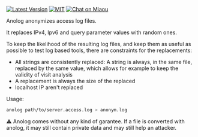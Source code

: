 
[![Latest Version][s1]][l1] [![MIT][s2]][l2] [![Chat on Miaou][s3]][l3]

[s1]: https://img.shields.io/crates/v/anolog.svg
[l1]: https://crates.io/crates/anolog

[s2]: https://img.shields.io/badge/license-MIT-blue.svg
[l2]: LICENSE

[s3]: https://miaou.dystroy.org/static/shields/room.svg
[l3]: https://miaou.dystroy.org/3768?rust


Anolog anonymizes access log files.

It replaces IPv4, Ipv6 and query parameter values with random ones.

To keep the likelihood of the resulting log files, and keep them as useful as possible to test log based tools, there are constraints for the replacements:

* All strings are consistently replaced: A string is always, in the same file, replaced by the same value, which allows for example to keep the validity of visit analysis
* A replacement is always the size of the replaced
* localhost IP aren't replaced

Usage:

```bash
anolog path/to/server.access.log > anonym.log
```


:warning: Anolog comes without any kind of garantee. If a file is converted with anolog, it may still contain private data and may still help an attacker.
